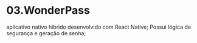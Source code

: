 # 03.WonderPass
aplicativo nativo híbrido desenvolvido com React Native; Possui lógica de segurança e geração de senha;
